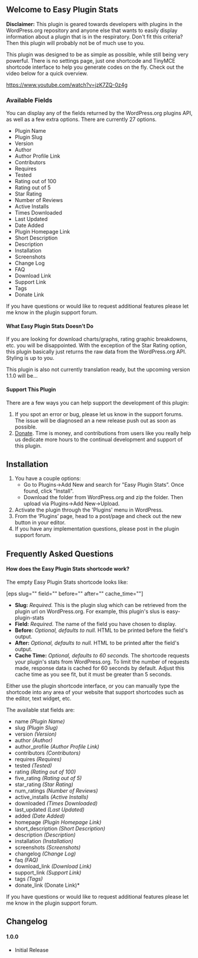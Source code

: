 ## Welcome to Easy Plugin Stats

**Disclaimer:** This plugin is geared towards developers with plugins in the WordPress.org repository and anyone else that wants to easily display information about a plugin that is in the respiratory. Don't fit this criteria? Then this plugin will probably not be of much use to you. 

This plugin was designed to be as simple as possible, while still being very powerful. There is no settings page, just one shortcode and TinyMCE shortcode interface to help you generate codes on the fly. Check out the video below for a quick overview.  

https://www.youtube.com/watch?v=jzK7ZQ-0z4g

### Available Fields

You can display any of the fields returned by the WordPress.org plugins API, as well as a few extra options. There are currently 27 options.

* Plugin Name
* Plugin Slug
* Version
* Author
* Author Profile Link
* Contributors
* Requires
* Tested
* Rating out of 100
* Rating out of 5
* Star Rating
* Number of Reviews
* Active Installs
* Times Downloaded
* Last Updated
* Date Added
* Plugin Homepage Link
* Short Description
* Description
* Installation
* Screenshots
* Change Log
* FAQ
* Download Link
* Support Link
* Tags
* Donate Link

If you have questions or would like to request additional features please let me know in the plugin support forum.

#### What Easy Plugin Stats Doesn’t Do

If you are looking for download charts/graphs, rating graphic breakdowns, etc. you will be disappointed. With the exception of the Star Rating option, this plugin basically just returns the raw data from the WordPress.org API. Styling is up to you. 

This plugin is also not currently translation ready, but the upcoming version 1.1.0 will be...

#### Support This Plugin

There are a few ways you can help support the development of this plugin:

1. If you spot an error or bug, please let us know in the support forums. The issue will be diagnosed an a new release push out as soon as possible.
1. [Donate](https://www.paypal.com/cgi-bin/webscr?cmd=_s-xclick&hosted_button_id=5BQQ26BHVMEYW). Time is money, and contributions from users like you really help us dedicate more hours to the continual development and support of this plugin.


## Installation

1. You have a couple options:
	* Go to Plugins->Add New and search for "Easy Plugin Stats”. Once found, click "Install".
	* Download the folder from WordPress.org and zip the folder. Then upload via Plugins->Add New->Upload.
2. Activate the plugin through the 'Plugins' menu in WordPress.
3. From the ‘Plugins’ page, head to a post/page and check out the new button in your editor.
4. If you have any implementation questions, please post in the plugin support forum.


## Frequently Asked Questions

#### How does the Easy Plugin Stats shortcode work? 

The empty Easy Plugin Stats shortcode looks like:

[eps slug="" field="" before="" after="" cache_time=""]

* **Slug:** *Required.* This is the plugin slug which can be retrieved from the plugin url on WordPress.org. For example, this plugin's slus is easy-plugin-stats
* **Field:** *Required.* The name of the field you have chosen to display. 
* **Before:** *Optional, defaults to null.* HTML to be printed before the field's output.
* **After:** *Optional, defaults to null.* HTML to be printed after the field's output.
* **Cache Time:** *Optional, defaults to 60 seconds.* The shortcode requests your plugin's stats from WordPress.org. To limit the number of requests made, response data is cached for 60 seconds by default. Adjust this cache time as you see fit, but it must be greater than 5 seconds.

Either use the plugin shortcode interface, or you can manually type the shortcode into any area of your website that support shortcodes such as the editor, text widget, etc. 

The available stat fields are:

* name *(Plugin Name)*
* slug *(Plugin Slug)*
* version *(Version)*
* author *(Author)*
* author_profile *(Author Profile Link)*
* contributors *(Contributors)*
* requires *(Requires)*
* tested *(Tested)*
* rating *(Rating out of 100)*
* five_rating *(Rating out of 5)*
* star_rating *(Star Rating)*
* num_ratings *(Number of Reviews)*
* active_installs *(Active Installs)*
* downloaded *(Times Downloaded)*
* last_updated *(Last Updated)*
* added *(Date Added)*
* homepage *(Plugin Homepage Link)*
* short_description *(Short Description)*
* description *(Description)*
* installation *(Installation)*
* screenshots *(Screenshots)*
* changelog *(Change Log)*
* faq *(FAQ)*
* download_link *(Download Link)*
* support_link *(Support Link)*
* tags *(Tags)*
* donate_link (Donate Link)*

If you have questions or would like to request additional features please let me know in the plugin support forum.

## Changelog

#### 1.0.0
* Initial Release
